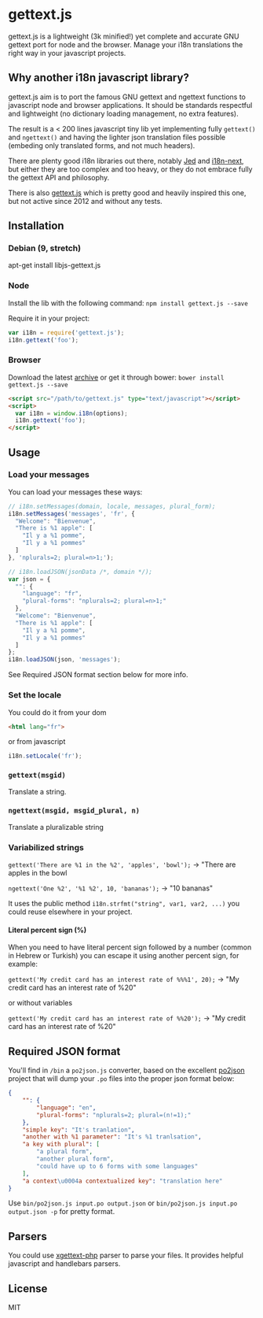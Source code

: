 # gettext.js

gettext.js is a lightweight (3k minified!) yet complete and accurate GNU
gettext port for node and the browser. Manage your i18n translations the right
way in your javascript projects.


## Why another i18n javascript library?

gettext.js aim is to port the famous GNU gettext and ngettext functions to
javascript node and browser applications.
It should be standards respectful and lightweight (no dictionary loading
management, no extra features).

The result is a < 200 lines javascript tiny lib yet implementing fully
`gettext()` and `ngettext()` and having the lighter json translation files
possible (embeding only translated forms, and not much headers).

There are plenty good i18n libraries out there, notably
[Jed](https://github.com/SlexAxton/Jed) and [i18n-next](http://i18next.com/),
but either they are too complex and too heavy, or they do not embrace fully
the gettext API and philosophy.

There is also [gettext.js](https://github.com/Orange-OpenSource/gettext.js)
which is pretty good and heavily inspired this one, but not active since 2012
and without any tests.


## Installation

### Debian (9, stretch)

apt-get install libjs-gettext.js

### Node

Install the lib with the following command: `npm install gettext.js --save`

Require it in your project:

```javascript
var i18n = require('gettext.js');
i18n.gettext('foo');
```

### Browser

Download the latest
[archive](https://github.com/guillaumepotier/gettext.js/archive/master.zip) or
get it through bower: `bower install gettext.js --save`

```html
<script src="/path/to/gettext.js" type="text/javascript"></script>
<script>
  var i18n = window.i18n(options);
  i18n.gettext('foo');
</script>
```

## Usage

### Load your messages

You can load your messages these ways:

```javascript
// i18n.setMessages(domain, locale, messages, plural_form);
i18n.setMessages('messages', 'fr', {
  "Welcome": "Bienvenue",
  "There is %1 apple": [
    "Il y a %1 pomme",
    "Il y a %1 pommes"
  ]
}, 'nplurals=2; plural=n>1;');
```

```javascript
// i18n.loadJSON(jsonData /*, domain */);
var json = {
  "": {
    "language": "fr",
    "plural-forms": "nplurals=2; plural=n>1;"
  },
  "Welcome": "Bienvenue",
  "There is %1 apple": [
    "Il y a %1 pomme",
    "Il y a %1 pommes"
  ]
};
i18n.loadJSON(json, 'messages');
```

See Required JSON format section below for more info.


### Set the locale

You could do it from your dom

```html
<html lang="fr">
```

or from javascript

```javascript
i18n.setLocale('fr');
```


### `gettext(msgid)`

Translate a string.


### `ngettext(msgid, msgid_plural, n)`

Translate a pluralizable string


### Variabilized strings

`gettext('There are %1 in the %2', 'apples', 'bowl');` -> "There are apples in the bowl

`ngettext('One %2', '%1 %2', 10, 'bananas');` -> "10 bananas"

It uses the public method `i18n.strfmt("string", var1, var2, ...)` you could
reuse elsewhere in your project.

#### Literal percent sign (%)

When you need to have literal percent sign followed by a number (common in Hebrew or Turkish) you can escape it using another percent sign, for example:

`gettext('My credit card has an interest rate of %%%1', 20);` -> "My credit card has an interest rate of %20"

or without variables

`gettext('My credit card has an interest rate of %%20');` -> "My credit card has an interest rate of %20"


## Required JSON format

You'll find in `/bin` a `po2json.js` converter, based on the excellent
[po2json](https://github.com/mikeedwards/po2json) project that will dump your
`.po` files into the proper json format below:

```json
{
    "": {
        "language": "en",
        "plural-forms": "nplurals=2; plural=(n!=1);"
    },
    "simple key": "It's tranlation",
    "another with %1 parameter": "It's %1 tranlsation",
    "a key with plural": [
        "a plural form",
        "another plural form",
        "could have up to 6 forms with some languages"
    ],
    "a context\u0004a contextualized key": "translation here"
}
```

Use `bin/po2json.js input.po output.json` or
`bin/po2json.js input.po output.json -p` for pretty format.


## Parsers

You could use [xgettext-php](https://github.com/Wisembly/xgettext-php) parser
to parse your files. It provides helpful javascript and handlebars parsers.


## License

MIT
